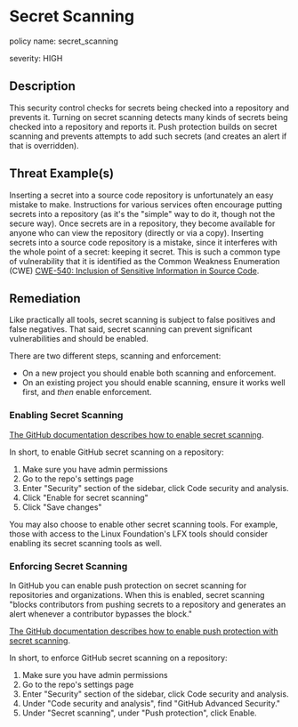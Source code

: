 # Secret Scanning

policy name: secret_scanning

severity: HIGH

## Description

This security control checks for secrets being checked into a repository
and prevents it.
Turning on secret scanning detects many kinds of secrets being checked
into a repository and reports it.
Push protection builds on secret scanning and prevents attempts to add such
secrets (and creates an alert if that is overridden).

## Threat Example(s)

Inserting a secret into a source code repository is unfortunately an easy
mistake to make. Instructions for various services often
encourage putting secrets into a repository (as it's the "simple" way
to do it, though not the secure way).
Once secrets are in a repository, they become available for anyone who
can view the repository (directly or via a copy).
Inserting secrets into a source code repository is a mistake, since
it interferes with the whole point of a secret: keeping it secret.
This is such a common type of vulnerability that it is identified as
the Common Weakness Enumeration (CWE)
[CWE-540: Inclusion of Sensitive Information in Source Code](https://cwe.mitre.org/data/definitions/540.html).

## Remediation

Like practically all tools, secret scanning is subject to false positives
and false negatives. That said, secret scanning can prevent significant
vulnerabilities and should be enabled.

There are two different steps, scanning and enforcement:

* On a new project you should enable both scanning and enforcement.
* On an existing project you should enable scanning, ensure it works
  well first, and *then* enable enforcement.

### Enabling Secret Scanning

[The GitHub documentation describes how to enable secret scanning](https://docs.github.com/en/code-security/secret-scanning/configuring-secret-scanning-for-your-repositories).

In short, to enable GitHub secret scanning on a repository:

1. Make sure you have admin permissions
2. Go to the repo's settings page
3. Enter "Security" section of the sidebar, click Code security and analysis.
4. Click "Enable for secret scanning"
5. Click "Save changes"

You may also choose to enable other secret scanning tools.
For example, those with access to the Linux Foundation's LFX tools should
consider enabling its secret scanning tools as well.

### Enforcing Secret Scanning

In GitHub you can enable push protection on secret scanning
for repositories and organizations.
When this is enabled, secret scanning "blocks contributors
from pushing secrets to a repository and generates an alert
whenever a contributor bypasses the block."

[The GitHub documentation describes how to enable push protection with secret scanning](https://docs.github.com/en/code-security/secret-scanning/push-protection-for-repositories-and-organizations).

In short, to enforce GitHub secret scanning on a repository:

1. Make sure you have admin permissions
2. Go to the repo's settings page
3. Enter "Security" section of the sidebar, click Code security and analysis.
4. Under "Code security and analysis", find "GitHub Advanced Security."
5. Under "Secret scanning", under "Push protection", click Enable.

